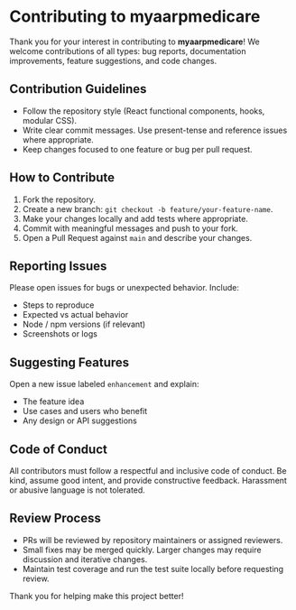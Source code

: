 # Contributing to myaarpmedicare


Thank you for your interest in contributing to **myaarpmedicare**! We welcome contributions of all types: bug reports, documentation improvements, feature suggestions, and code changes.


## Contribution Guidelines


- Follow the repository style (React functional components, hooks, modular CSS).
- Write clear commit messages. Use present-tense and reference issues where appropriate.
- Keep changes focused to one feature or bug per pull request.


## How to Contribute


1. Fork the repository.
2. Create a new branch: `git checkout -b feature/your-feature-name`.
3. Make your changes locally and add tests where appropriate.
4. Commit with meaningful messages and push to your fork.
5. Open a Pull Request against `main` and describe your changes.


## Reporting Issues


Please open issues for bugs or unexpected behavior. Include:
- Steps to reproduce
- Expected vs actual behavior
- Node / npm versions (if relevant)
- Screenshots or logs


## Suggesting Features


Open a new issue labeled `enhancement` and explain:
- The feature idea
- Use cases and users who benefit
- Any design or API suggestions


## Code of Conduct


All contributors must follow a respectful and inclusive code of conduct. Be kind, assume good intent, and provide constructive feedback. Harassment or abusive language is not tolerated.


## Review Process


- PRs will be reviewed by repository maintainers or assigned reviewers.
- Small fixes may be merged quickly. Larger changes may require discussion and iterative changes.
- Maintain test coverage and run the test suite locally before requesting review.


Thank you for helping make this project better!
